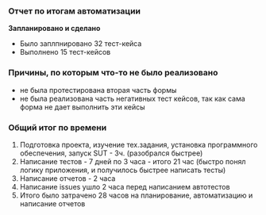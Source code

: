 ### Отчет по итогам автоматизации
**Запланировано и сделано**

- Было заплпнировано 32 тест-кейса
- Выполнено 15 тест-кейсов
### Причины, по которым что-то не было реализовано
- не была протестирована вторая часть формы
- не была реализована часть негативных тест кейсов, так как сама форма не дает выполнить эти кейсы  

### Общий итог по времени

1. Подготовка проекта, изучение тех.задания, установка программного обеспечения, запуск SUT - 3ч. (разобрался быстрее)
2. Написание тестов - 7 дней по 3 часа - итого 21 час (быстро понял логику приложения, и получилось быстрее написать тесты)
3. Написание отчетов - 2 часа
4. Написание issues ушло 2 часа перед написанием автотестов
5. Итого было затрачено 28 часов на планирование, автоматизацию и написание отчетов
